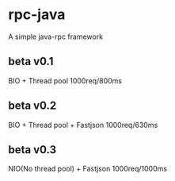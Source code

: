 # rpc-java
A simple java-rpc framework

## beta v0.1
BIO + Thread pool
1000req/800ms

## beta v0.2
BIO + Thread pool + Fastjson
1000req/630ms

## beta v0.3
NIO(No thread pool) + Fastjson
1000req/1000ms